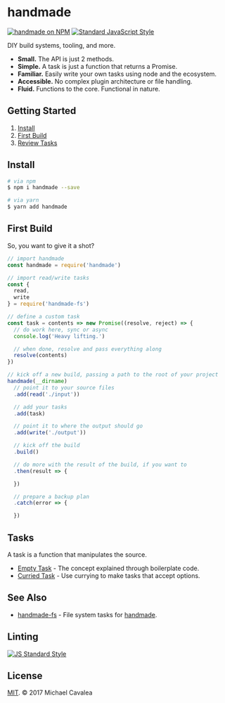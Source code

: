 # handmade

[![handmade on NPM](https://img.shields.io/npm/v/handmade.svg?style=flat-square)](https://www.npmjs.com/package/handmade) [![Standard JavaScript Style](https://img.shields.io/badge/code_style-standard-brightgreen.svg?style=flat-square)](http://standardjs.com/)

DIY build systems, tooling, and more.

* **Small.** The API is just 2 methods.
* **Simple.** A task is just a function that returns a Promise.
* **Familiar.** Easily write your own tasks using node and the ecosystem.
* **Accessible.** No complex plugin architecture or file handling.
* **Fluid.** Functions to the core. Functional in nature.

## Getting Started

1. [Install](#install)
2. [First Build](#first-build)
3. [Review Tasks](#tasks)

## Install

```sh
# via npm
$ npm i handmade --save

# via yarn
$ yarn add handmade
```

## First Build

So, you want to give it a shot?

```javascript
// import handmade
const handmade = require('handmade')

// import read/write tasks
const {
  read,
  write
} = require('handmade-fs')

// define a custom task
const task = contents => new Promise((resolve, reject) => {
  // do work here, sync or async
  console.log('Heavy lifting.')

  // when done, resolve and pass everything along
  resolve(contents)
})

// kick off a new build, passing a path to the root of your project
handmade(__dirname)
  // point it to your source files
  .add(read('./input'))

  // add your tasks
  .add(task)

  // point it to where the output should go
  .add(write('./output'))

  // kick off the build
  .build()

  // do more with the result of the build, if you want to
  .then(result => {

  })

  // prepare a backup plan
  .catch(error => {

  })
```

## Tasks

A task is a function that manipulates the source.

* [Empty Task](https://github.com/callmecavs/handmade/blob/master/examples/empty-task.js) - The concept explained through boilerplate code.
* [Curried Task](https://github.com/callmecavs/handmade/blob/master/examples/curried-task.js) - Use currying to make tasks that accept options.

## See Also

* [handmade-fs](https://github.com/callmecavs/handmade-fs) - File system tasks for [handmade](https://github.com/callmecavs/handmade).

## Linting

[![JS Standard Style](https://cdn.rawgit.com/feross/standard/master/badge.svg)](http://standardjs.com)

## License

[MIT](https://opensource.org/licenses/MIT). © 2017 Michael Cavalea
